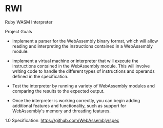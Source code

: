 # RWI
Ruby WASM Interpreter

Project Goals

- Implement a parser for the WebAssembly binary format, which will allow reading and interpreting the instructions contained in a WebAssembly module.

- Implement a virtual machine or interpreter that will execute the instructions contained in the WebAssembly module. This will involve writing code to handle the different types of instructions and operands defined in the specification.

- Test the interpreter by running a variety of WebAssembly modules and comparing the results to the expected output.

- Once the interpreter is working correctly, you can begin adding additional features and functionality, such as support for WebAssembly's memory and threading features.


1.0 Specification: https://github.com/WebAssembly/spec
